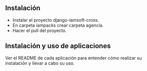 Instalación
-----------

* Instalar el proyecto django-iamsoft-cross.
* En carpeta iampacks crear carpeta agencia.
* Hacer el pull del proyecto.

Instalación y uso de aplicaciones
---------------------------------

Ver el README de cada aplicación para entender cómo realizar su instalación y llevar a cabo su uso.
